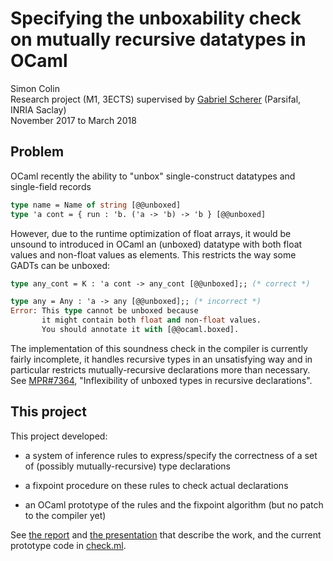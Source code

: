 # Specifying the unboxability check on mutually recursive datatypes in OCaml

Simon Colin  
Research project (M1, 3ECTS) supervised by [Gabriel Scherer](http://gasche.info/) (Parsifal, INRIA Saclay)  
November 2017 to March 2018

## Problem

OCaml recently the ability to "unbox" single-construct datatypes and single-field records

```ocaml
type name = Name of string [@@unboxed]
type 'a cont = { run : 'b. ('a -> 'b) -> 'b } [@@unboxed]
```

However, due to the runtime optimization of float arrays, it would be
unsound to introduced in OCaml an (unboxed) datatype with both float
values and non-float values as elements. This restricts the way some
GADTs can be unboxed:

```ocaml
type any_cont = K : 'a cont -> any_cont [@@unboxed];; (* correct *)

type any = Any : 'a -> any [@@unboxed];; (* incorrect *)
Error: This type cannot be unboxed because
       it might contain both float and non-float values.
       You should annotate it with [@@ocaml.boxed].
```

The implementation of this soundness check in the compiler is
currently fairly incomplete, it handles recursive types in an
unsatisfying way and in particular restricts mutually-recursive
declarations more than necessary. See
[MPR#7364](https://caml.inria.fr/mantis/view.php?id=7364),
"Inflexibility of unboxed types in recursive declarations".



## This project

This project developed:

- a system of inference rules to express/specify the correctness of
  a set of (possibly mutually-recursive) type declarations

- a fixpoint procedure on these rules to check actual declarations

- an OCaml prototype of the rules and the fixpoint algorithm (but no
  patch to the compiler yet)

See [the report](tex/report.pdf) and [the
presentation](tex/presentation.pdf) that describe the work, and the
current prototype code in [check.ml](./check.ml).
